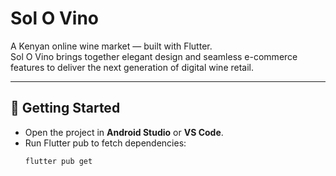 # Sol O Vino

A Kenyan online wine market — built with Flutter.  
Sol O Vino brings together elegant design and seamless e-commerce features to deliver the next generation of digital wine retail.

---

## 🚀 Getting Started

- Open the project in **Android Studio** or **VS Code**.
- Run Flutter pub to fetch dependencies:
  ```bash
  flutter pub get
